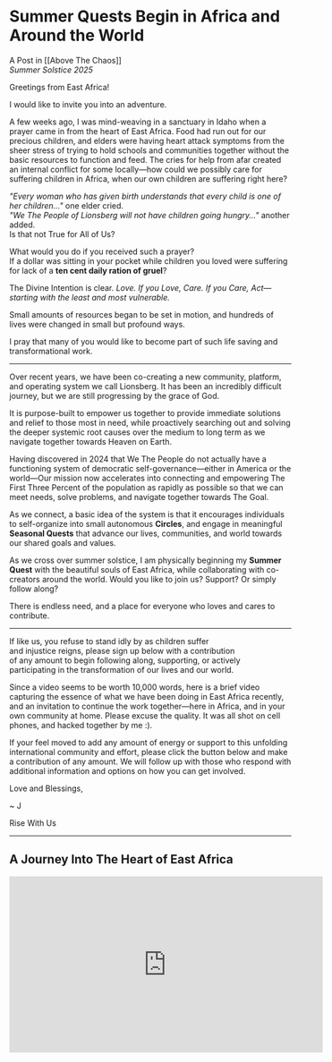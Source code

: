 # Summer Quests Begin in Africa and Around the World  
A Post in [[Above The Chaos]]  
*Summer Solstice 2025*  

Greetings from East Africa! 

I would like to invite you into an adventure.  

A few weeks ago, I was mind-weaving in a sanctuary in Idaho when a prayer came in from the heart of East Africa. Food had run out for our precious children, and elders were having heart attack symptoms from the sheer stress of trying to hold schools and communities together without the basic resources to function and feed. The cries for help from afar created an internal conflict for some locally—how could we possibly care for suffering children in Africa, when our own children are suffering right here?  

*"Every woman who has given birth understands that every child is one of her children..."* one elder cried.  
*"We The People of Lionsberg will not have children going hungry..."* another added.  
Is that not True for All of Us?  

What would you do if you received such a prayer?  
If a dollar was sitting in your pocket while children you loved were suffering for lack of a **ten cent daily ration of gruel**?  

The Divine Intention is clear. *Love. If you Love, Care. If you Care, Act—starting with the least and most vulnerable.*  

Small amounts of resources began to be set in motion, and hundreds of lives were changed in small but profound ways.  

I pray that many of you would like to become part of such life saving and transformational work.  

____

Over recent years, we have been co-creating a new community, platform, and operating system we call Lionsberg. It has been an incredibly difficult journey, but we are still progressing by the grace of God.  

It is purpose-built to empower us together to provide immediate solutions and relief to those most in need, while proactively searching out and solving the deeper systemic root causes over the medium to long term as we navigate together towards Heaven on Earth.  

Having discovered in 2024 that We The People do not actually have a functioning system of democratic self-governance—either in America or the world—Our mission now accelerates into connecting and empowering The First Three Percent of the population as rapidly as possible so that we can meet needs, solve problems, and navigate together towards The Goal. 

As we connect, a basic idea of the system is that it encourages individuals to self-organize into small autonomous **Circles**, and engage in meaningful **Seasonal Quests** that advance our lives, communities, and world towards our shared goals and values. 

As we cross over summer solstice, I am physically beginning my **Summer Quest** with the beautiful souls of East Africa, while collaborating with co-creators around the world. Would you like to join us? Support? Or simply follow along? 

There is endless need, and a place for everyone who loves and cares to contribute.

____

If like us, you refuse to stand idly by as children suffer  
and injustice reigns, please sign up below with a contribution  
of any amount to begin following along, supporting, or actively  
participating in the transformation of our lives and our world. 

Since a video seems to be worth 10,000 words, here is a brief video capturing the essence of what we have been doing in East Africa recently, and an invitation to continue the work together—here in Africa, and in your own community at home. Please excuse the quality. It was all shot on cell phones, and hacked together by me :).  

If your feel moved to add any amount of energy or support to this unfolding international community and effort, please click the button below and make a contribution of any amount. We will follow up with those who respond with additional information and options on how you can get involved. 

Love and Blessings, 

~ J 

<a class='kindful-donate-btn' id='kindful-donate-btn-991b40b3-0f60-41fb-9679-b2faa8482284'>Rise With Us</a>
<script src='https://lionsberg-bloom.kindful.com/embeds/991b40b3-0f60-41fb-9679-b2faa8482284/init.js?type=button' data-embed-id='991b40b3-0f60-41fb-9679-b2faa8482284' data-lookup-type='jquery-selector' data-lookup-value='#kindful-donate-btn-991b40b3-0f60-41fb-9679-b2faa8482284'></script>

____
## A Journey Into The Heart of East Africa

<div style="text-align:center"><iframe width="560" height="315" src="https://www.youtube.com/embed/XwB3QlEBoX0?si=97N8pl6OkiUWWbjs" title="YouTube video player" frameborder="0" allow="accelerometer; autoplay; clipboard-write; encrypted-media; gyroscope; picture-in-picture" allowfullscreen></iframe></div>


